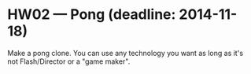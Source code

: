 HW02 — Pong (deadline: 2014-11-18)
===


Make a pong clone. You can use any technology you want as long as it's not Flash/Director or a "game maker".

